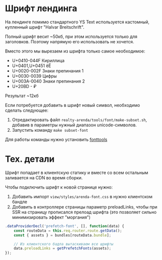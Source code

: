# Шрифт лендинга

На лендинге помимо стандартного YS Text используется кастомный, купленный шрифт "Halvar Breitschrift".

Полный шрифт весит ~50кб, при этом используется только для заголовков. Поэтому напрямую его использовать не хочется.

Вместо этого мы вырезаем из шрифта только самое необходимое:

- U+0410-044F Кириллица
- U+0401,U+0451 ёЁ
- U+0020-002F Знаки препинания 1
- U+0030-0039 Цифры
- U+003A-0040 Знаки препинания 2 
- U+20BD - ₽

Результат ~12кб

Если потребуется добавить в шрифт новый символ, необходимо сделать следующее:
1. Отредактировать файл `realty-arenda/tools/font/make-subset.sh`, добавив в параметры нужный диапазон unicode-символов.
2. Запустить команду `make subset-font`

Для работы команды нужно установить [fonttools](https://github.com/fonttools/fonttools)

# Тех. детали

Шрифт попадает в клиентскую статику и вместе со всем остальным заливается на CDN во время сборки. 

Чтобы подключить шрифт к новой странице нужно:
1. Добавить импорт `view/styles/arenda-font.css` в нужно клиентском бандле
2. Добавить в контроллере страницы параметр preloadLinks, чтобы при SSR на страницу прописался прелоад шрифта (это позволяет сильно минимизировать эффект "моргания")

```js
.dataProviderDecl('prefetch-font', [], function(data) {
    const routeData = this.req.router.route.getData();
    const { assets } = bundles[routeData.bundle];

    // Из клиентского бадла вытаскиваем все шрифты
    data.preloadLinks = getPrefetchFonts(assets);
});
```

